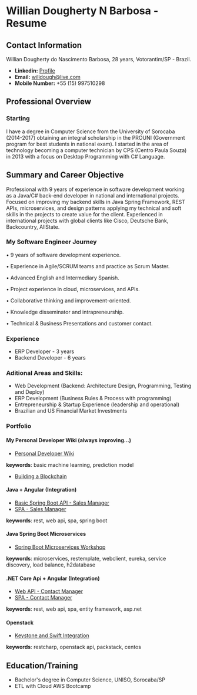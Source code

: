 # Willian Dougherty N Barbosa - Resume

## Contact Information
Willian Dougherty do Nascimento Barbosa, 28 years, Votorantim/SP - Brazil.

- **Linkedin:** [Profile](https://www.linkedin.com/in/willian-dougherty-n-barbosa/)
- **Email:** [willdough@live.com](mailto:willdough@live.com)
- **Mobile Number:** +55 (15) 997510298

## Professional Overview
### Starting 

I have a degree in Computer Science from the University of Sorocaba (2014-2017) obtaining an integral scholarship in the PROUNI (Government program for best students in national exam). I started in the area of technology becoming a computer technician by CPS (Centro Paula Souza) in 2013 with a focus on Desktop Programming with C# Language.

## Summary and Career Objective 

Professional with 9 years of experience in software development working as a Java/C# back-end developer in national and international projects. Focused on improving my backend skills in Java Spring Framework, REST APIs, microservices, and design patterns applying my technical and soft skills in the projects to create value for the client. Experienced in international projects with global clients like Cisco, Deutsche Bank, Backcountry, AllState. 

### My Software Engineer Journey

• 9 years of software development experience. 

• Experience in Agile/SCRUM teams and practice as Scrum Master.

• Advanced English and Intermediary Spanish. 

• Project experience in cloud, microservices, and APIs.

• Collaborative thinking and improvement-oriented. 

• Knowledge disseminator and intrapreneurship.

• Technical & Business Presentations and customer contact.

### Experience
* ERP Developer - 3 years
* Backend Developer - 6 years

### Aditional Areas and Skills:
* Web Development (Backend: Architecture Design, Programming, Testing and Deploy)
* ERP Development  (Business Rules & Process with programming)
* Entrepreneurship & Startup Experience (leadership and operational)
* Brazilian and US Financial Market Investments

### Portfolio

#### My Personal Developer Wiki (always improving...)
* [Personal Developer Wiki](https://github.com/devwdougherty/personal-developer-wiki)

**keywords**: basic machine learning, prediction model
* [Building a Blockchain](https://github.com/devwdougherty/building-a-blockchain)
   
#### Java + Angular (Integration)
* [Basic Spring Boot API - Sales Manager](https://github.com/devwdougherty/vendas-basic-java-api)
* [SPA - Sales Manager](https://github.com/devwdougherty/vendas-basic-angular-ui)

**keywords**: rest, web api, spa, spring boot

#### Java Spring Boot Microservices
* [Spring Boot Microservices Workshop](https://github.com/devwdougherty/spring-boot-microservices-workshop)

**keywords**: microservices, restemplate, webclient, eureka, service discovery, load balance, h2database

#### .NET Core Api + Angular (Integration)
* [Web API - Contact Manager](https://github.com/devwdougherty/web-api-agenda-contatos)
* [SPA - Contact Manager](https://github.com/devwdougherty/front-angular-agenda-contatos)

**keywords**: rest, web api, spa, entity framework, asp.net
  
#### Openstack
* [Keystone and Swift Integration](https://github.com/devwdougherty/keystone-integration-swift)

**keywords**: restcharp, openstack api, packstack, centos

## Education/Training
* Bachelor's degree in Computer Science, UNISO, Sorocaba/SP
* ETL with Cloud AWS Bootcamp



  




